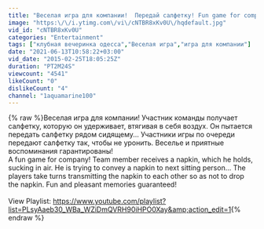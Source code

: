 ```yaml
---
title: "Веселая игра для компании!  Передай салфетку! Fun game for company! Give a napkin"
image: "https:\/\/i.ytimg.com\/vi\/cNTBR8xKv0U\/hqdefault.jpg"
vid_id: "cNTBR8xKv0U"
categories: "Entertainment"
tags: ["клубная вечеринка одесса","Веселая игра","игра для компании"]
date: "2021-06-13T10:58:22+03:00"
vid_date: "2015-02-25T18:05:25Z"
duration: "PT2M24S"
viewcount: "4541"
likeCount: "0"
dislikeCount: "4"
channel: "1aquamarine100"
---
```

{% raw %}Веселая игра для компании! Участник команды получает салфетку, которую он удерживает, втягивая в себя воздух. Он пытается передать салфетку рядом сидящему... Участники игры по очереди передают салфетку так, чтобы не уронить.  Веселье и приятные воспоминания гарантированы! <br />A fun game for company! Team member receives a napkin, which he holds, sucking in air. He is trying to convey a napkin to next sitting person... The players take turns transmitting the napkin to each other so as not to drop the napkin. Fun and pleasant memories guaranteed!<br /><br />View Playlist: <a rel="nofollow" target="blank" href="https://www.youtube.com/playlist?list=PLsyAaeb30_WBa_WZiDmQVRH90iHPO0Xay&amp;action_edit=1">https://www.youtube.com/playlist?list=PLsyAaeb30_WBa_WZiDmQVRH90iHPO0Xay&amp;action_edit=1</a>{% endraw %}
